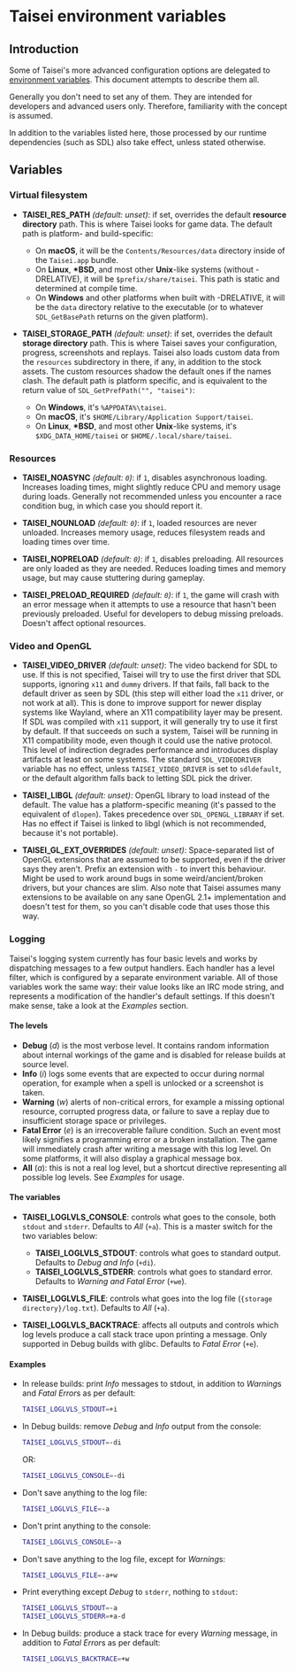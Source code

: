
# Taisei environment variables

## Introduction

Some of Taisei's more advanced configuration options are delegated to [environment variables](https://en.wikipedia.org/wiki/Environment_variable). This document attempts to describe them all.

Generally you don't need to set any of them. They are intended for developers and advanced users only. Therefore, familiarity with the concept is assumed.

In addition to the variables listed here, those processed by our runtime dependencies (such as SDL) also take effect, unless stated otherwise.

## Variables

### Virtual filesystem

* **TAISEI_RES_PATH** *(default: unset)*: if set, overrides the default **resource directory** path. This is where Taisei looks for game data. The default path is platform- and build-specific:
    * On **macOS**, it will be the `Contents/Resources/data` directory inside of the `Taisei.app` bundle.
    * On **Linux**, **\*BSD**, and most other **Unix**-like systems (without -DRELATIVE), it will be `$prefix/share/taisei`. This path is static and determined at compile time.
    * On **Windows** and other platforms when built with -DRELATIVE, it will be the `data` directory relative to the executable (or to whatever `SDL_GetBasePath` returns on the given platform).


* **TAISEI_STORAGE_PATH** *(default: unset)*: if set, overrides the default **storage directory** path. This is where Taisei saves your configuration, progress, screenshots and replays. Taisei also loads custom data from the `resources` subdirectory in there, if any, in addition to the stock assets. The custom resources shadow the default ones if the names clash. The default path is platform specific, and is equivalent to the return value of `SDL_GetPrefPath("", "taisei")`:
    * On **Windows**, it's `%APPDATA%\taisei`.
    * On **macOS**, it's `$HOME/Library/Application Support/taisei`.
    * On **Linux**, **\*BSD**, and most other **Unix**-like systems, it's `$XDG_DATA_HOME/taisei` or `$HOME/.local/share/taisei`.

### Resources

* **TAISEI_NOASYNC** *(default: `0`)*: if `1`, disables asynchronous loading. Increases loading times, might slightly reduce CPU and memory usage during loads. Generally not recommended unless you encounter a race condition bug, in which case you should report it.

* **TAISEI_NOUNLOAD** *(default: `0`)*: if `1`, loaded resources are never unloaded. Increases memory usage, reduces filesystem reads and loading times over time.

* **TAISEI_NOPRELOAD** *(default: `0`)*: if `1`, disables preloading. All resources are only loaded as they are needed. Reduces loading times and memory usage, but may cause stuttering during gameplay.

* **TAISEI_PRELOAD_REQUIRED** *(default: `0`)*: if `1`, the game will crash with an error message when it attempts to use a resource that hasn't been previously preloaded. Useful for developers to debug missing preloads. Doesn't affect optional resources.

### Video and OpenGL

* **TAISEI_VIDEO_DRIVER** *(default: unset)*: The video backend for SDL to use. If this is not specified, Taisei will try to use the first driver that SDL supports, ignoring `x11` and `dummy` drivers. If that fails, fall back to the default driver as seen by SDL (this step will either load the `x11` driver, or not work at all). This is done to improve support for newer display systems like Wayland, where an X11 compatibility layer may be present. If SDL was compiled with `x11` support, it will generally try to use it first by default. If that succeeds on such a system, Taisei will be running in X11 compatibility mode, even though it could use the native protocol. This level of indirection degrades performance and introduces display artifacts at least on some systems. The standard `SDL_VIDEODRIVER` variable has no effect, unless `TAISEI_VIDEO_DRIVER` is set to `sdldefault`, or the default algorithm falls back to letting SDL pick the driver.

* **TAISEI_LIBGL** *(default: unset)*: OpenGL library to load instead of the default. The value has a platform-specific meaning (it's passed to the equivalent of `dlopen`). Takes precedence over `SDL_OPENGL_LIBRARY` if set. Has no effect if Taisei is linked to libgl (which is not recommended, because it's not portable).

* **TAISEI_GL_EXT_OVERRIDES** *(default: unset)*: Space-separated list of OpenGL extensions that are assumed to be supported, even if the driver says they aren't. Prefix an extension with `-` to invert this behaviour. Might be used to work around bugs in some weird/ancient/broken drivers, but your chances are slim. Also note that Taisei assumes many extensions to be available on any sane OpenGL 2.1+ implementation and doesn't test for them, so you can't disable code that uses those this way.

### Logging

Taisei's logging system currently has four basic levels and works by dispatching messages to a few output handlers. Each handler has a level filter, which is configured by a separate environment variable. All of those variables work the same way: their value looks like an IRC mode string, and represents a modification of the handler's default settings. If this doesn't make sense, take a look at the *Examples* section.

#### The levels

* **Debug** (*d*) is the most verbose level. It contains random information about internal workings of the game and is disabled for release builds at source level.
* **Info** (*i*) logs some events that are expected to occur during normal operation, for example when a spell is unlocked or a screenshot is taken.
* **Warning** (*w*) alerts of non-critical errors, for example a missing optional resource, corrupted progress data, or failure to save a replay due to insufficient storage space or privileges.
* **Fatal Error** (*e*) is an irrecoverable failure condition. Such an event most likely signifies a programming error or a broken installation. The game will immediately crash after writing a message with this log level. On some platforms, it will also display a graphical message box.
* **All** (*a*): this is not a real log level, but a shortcut directive representing all possible log levels. See *Examples* for usage.

#### The variables

* **TAISEI_LOGLVLS_CONSOLE**: controls what goes to the console, both `stdout` and `stderr`. Defaults to *All* (`+a`). This is a master switch for the two variables below:
    * **TAISEI_LOGLVLS_STDOUT**: controls what goes to standard output. Defaults to *Debug and Info* (`+di`).
    * **TAISEI_LOGLVLS_STDERR**: controls what goes to standard error. Defaults to *Warning and Fatal Error* (`+we`).


* **TAISEI_LOGLVLS_FILE**: controls what goes into the log file (`{storage directory}/log.txt`). Defaults to *All* (`+a`).

* **TAISEI_LOGLVLS_BACKTRACE**: affects all outputs and controls which log levels produce a call stack trace upon printing a message. Only supported in Debug builds with glibc. Defaults to *Fatal Error* (`+e`).

#### Examples

* In release builds: print *Info* messages to stdout, in addition to *Warning*s and *Fatal Error*s as per default:
    ```sh
    TAISEI_LOGLVLS_STDOUT=+i
    ```

* In Debug builds: remove *Debug* and *Info* output from the console:
    ```sh
    TAISEI_LOGLVLS_STDOUT=-di
    ```
    OR:
    ```sh
    TAISEI_LOGLVLS_CONSOLE=-di
    ```

* Don't save anything to the log file:
    ```sh
    TAISEI_LOGLVLS_FILE=-a
    ```

* Don't print anything to the console:
    ```sh
    TAISEI_LOGLVLS_CONSOLE=-a
    ```

* Don't save anything to the log file, except for *Warning*s:
    ```sh
    TAISEI_LOGLVLS_FILE=-a+w
    ```

* Print everything except *Debug* to `stderr`, nothing to `stdout`:
    ```sh
    TAISEI_LOGLVLS_STDOUT=-a
    TAISEI_LOGLVLS_STDERR=+a-d
    ```

* In Debug builds: produce a stack trace for every *Warning* message, in addition to *Fatal Error*s as per default:
    ```sh
    TAISEI_LOGLVLS_BACKTRACE=+w
    ```
